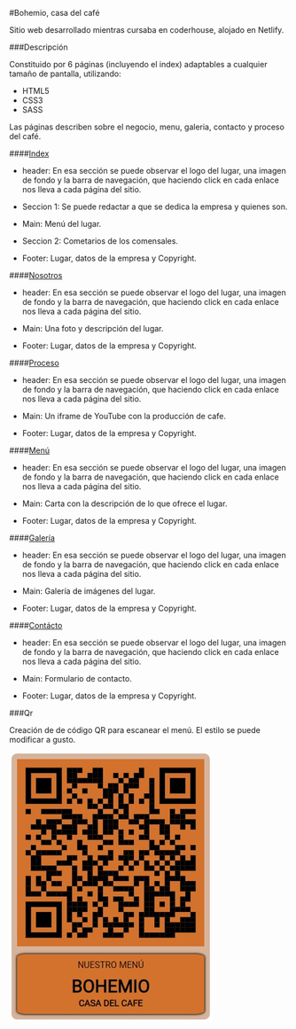 #Bohemio, casa del café

Sitio web desarrollado mientras cursaba en coderhouse, alojado en Netlify.

###Descripción

Constituido por 6 páginas (incluyendo el index) adaptables a cualquier tamaño de pantalla, utilizando:
- HTML5
- CSS3
- SASS

Las páginas describen sobre el negocio, menu, galeria, contacto y proceso del café.

####[Index](https://nostalgic-khorana-136acd.netlify.app/)

- header:  En esa sección se puede observar el logo del lugar, una imagen de fondo y la barra de navegación, que haciendo click en cada enlace nos lleva a cada página del sitio.

- Seccion 1: Se puede redactar a que se dedica la empresa y quienes son.

- Main: Menú del lugar.

- Seccion 2: Cometarios de los comensales.

- Footer: Lugar, datos de la empresa y Copyright.

####[Nosotros](https://nostalgic-khorana-136acd.netlify.app/html/nosotros.html)

- header:  En esa sección se puede observar el logo del lugar, una imagen de fondo y la barra de navegación, que haciendo click en cada enlace nos lleva a cada página del sitio.

- Main: Una foto y descripción del lugar.

- Footer: Lugar, datos de la empresa y Copyright.

####[Proceso](https://nostalgic-khorana-136acd.netlify.app/html/nosotros.html)

- header:  En esa sección se puede observar el logo del lugar, una imagen de fondo y la barra de navegación, que haciendo click en cada enlace nos lleva a cada página del sitio.

- Main: Un iframe de YouTube con la producción de cafe.

- Footer: Lugar, datos de la empresa y Copyright.

####[Menú](https://nostalgic-khorana-136acd.netlify.app/html/menu.html)

- header:  En esa sección se puede observar el logo del lugar, una imagen de fondo y la barra de navegación, que haciendo click en cada enlace nos lleva a cada página del sitio.

- Main: Carta con la descripción de lo que ofrece el lugar.

- Footer: Lugar, datos de la empresa y Copyright.

####[Galería](https://nostalgic-khorana-136acd.netlify.app/html/galeria.html)

- header:  En esa sección se puede observar el logo del lugar, una imagen de fondo y la barra de navegación, que haciendo click en cada enlace nos lleva a cada página del sitio.

- Main: Galería de imágenes del lugar.

- Footer: Lugar, datos de la empresa y Copyright.

####[Contácto](https://nostalgic-khorana-136acd.netlify.app/html/contacto.html)

- header:  En esa sección se puede observar el logo del lugar, una imagen de fondo y la barra de navegación, que haciendo click en cada enlace nos lleva a cada página del sitio.

- Main: Formulario de contacto.

- Footer: Lugar, datos de la empresa y Copyright.

###Qr

Creación de de código QR para escanear el menú. El estilo se puede modificar a gusto.

![](https://github.com/Nicolas-Fediuk/Cafeteria/blob/master/img/Qr/CartaQr.jpeg?raw=true)